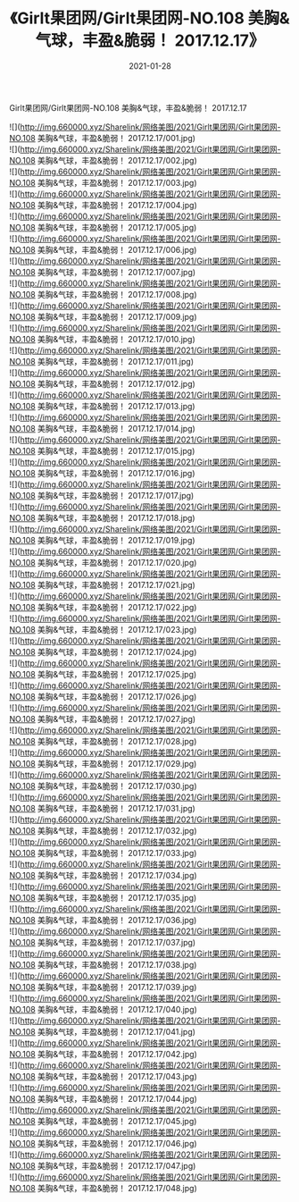 ﻿---
layout: post
title:  《Girlt果团网/Girlt果团网-NO.108 美胸&气球，丰盈&脆弱！ 2017.12.17》
date:   2021-01-28
img: http://img.660000.xyz/Sharelink/网络美图/2021/Girlt果团网/Girlt果团网-NO.108 美胸&气球，丰盈&脆弱！ 2017.12.17/000.jpg
categories: [美女, 清纯, 唯美]
---

Girlt果团网/Girlt果团网-NO.108 美胸&气球，丰盈&脆弱！ 2017.12.17

 ![](http://img.660000.xyz/Sharelink/网络美图/2021/Girlt果团网/Girlt果团网-NO.108 美胸&气球，丰盈&脆弱！ 2017.12.17/001.jpg) <br>![](http://img.660000.xyz/Sharelink/网络美图/2021/Girlt果团网/Girlt果团网-NO.108 美胸&气球，丰盈&脆弱！ 2017.12.17/002.jpg) <br>![](http://img.660000.xyz/Sharelink/网络美图/2021/Girlt果团网/Girlt果团网-NO.108 美胸&气球，丰盈&脆弱！ 2017.12.17/003.jpg) <br>![](http://img.660000.xyz/Sharelink/网络美图/2021/Girlt果团网/Girlt果团网-NO.108 美胸&气球，丰盈&脆弱！ 2017.12.17/004.jpg) <br>![](http://img.660000.xyz/Sharelink/网络美图/2021/Girlt果团网/Girlt果团网-NO.108 美胸&气球，丰盈&脆弱！ 2017.12.17/005.jpg) <br>![](http://img.660000.xyz/Sharelink/网络美图/2021/Girlt果团网/Girlt果团网-NO.108 美胸&气球，丰盈&脆弱！ 2017.12.17/006.jpg) <br>![](http://img.660000.xyz/Sharelink/网络美图/2021/Girlt果团网/Girlt果团网-NO.108 美胸&气球，丰盈&脆弱！ 2017.12.17/007.jpg) <br>![](http://img.660000.xyz/Sharelink/网络美图/2021/Girlt果团网/Girlt果团网-NO.108 美胸&气球，丰盈&脆弱！ 2017.12.17/008.jpg) <br>![](http://img.660000.xyz/Sharelink/网络美图/2021/Girlt果团网/Girlt果团网-NO.108 美胸&气球，丰盈&脆弱！ 2017.12.17/009.jpg) <br>![](http://img.660000.xyz/Sharelink/网络美图/2021/Girlt果团网/Girlt果团网-NO.108 美胸&气球，丰盈&脆弱！ 2017.12.17/010.jpg) <br>![](http://img.660000.xyz/Sharelink/网络美图/2021/Girlt果团网/Girlt果团网-NO.108 美胸&气球，丰盈&脆弱！ 2017.12.17/011.jpg) <br>![](http://img.660000.xyz/Sharelink/网络美图/2021/Girlt果团网/Girlt果团网-NO.108 美胸&气球，丰盈&脆弱！ 2017.12.17/012.jpg) <br>![](http://img.660000.xyz/Sharelink/网络美图/2021/Girlt果团网/Girlt果团网-NO.108 美胸&气球，丰盈&脆弱！ 2017.12.17/013.jpg) <br>![](http://img.660000.xyz/Sharelink/网络美图/2021/Girlt果团网/Girlt果团网-NO.108 美胸&气球，丰盈&脆弱！ 2017.12.17/014.jpg) <br>![](http://img.660000.xyz/Sharelink/网络美图/2021/Girlt果团网/Girlt果团网-NO.108 美胸&气球，丰盈&脆弱！ 2017.12.17/015.jpg) <br>![](http://img.660000.xyz/Sharelink/网络美图/2021/Girlt果团网/Girlt果团网-NO.108 美胸&气球，丰盈&脆弱！ 2017.12.17/016.jpg) <br>![](http://img.660000.xyz/Sharelink/网络美图/2021/Girlt果团网/Girlt果团网-NO.108 美胸&气球，丰盈&脆弱！ 2017.12.17/017.jpg) <br>![](http://img.660000.xyz/Sharelink/网络美图/2021/Girlt果团网/Girlt果团网-NO.108 美胸&气球，丰盈&脆弱！ 2017.12.17/018.jpg) <br>![](http://img.660000.xyz/Sharelink/网络美图/2021/Girlt果团网/Girlt果团网-NO.108 美胸&气球，丰盈&脆弱！ 2017.12.17/019.jpg) <br>![](http://img.660000.xyz/Sharelink/网络美图/2021/Girlt果团网/Girlt果团网-NO.108 美胸&气球，丰盈&脆弱！ 2017.12.17/020.jpg) <br>![](http://img.660000.xyz/Sharelink/网络美图/2021/Girlt果团网/Girlt果团网-NO.108 美胸&气球，丰盈&脆弱！ 2017.12.17/021.jpg) <br>![](http://img.660000.xyz/Sharelink/网络美图/2021/Girlt果团网/Girlt果团网-NO.108 美胸&气球，丰盈&脆弱！ 2017.12.17/022.jpg) <br>![](http://img.660000.xyz/Sharelink/网络美图/2021/Girlt果团网/Girlt果团网-NO.108 美胸&气球，丰盈&脆弱！ 2017.12.17/023.jpg) <br>![](http://img.660000.xyz/Sharelink/网络美图/2021/Girlt果团网/Girlt果团网-NO.108 美胸&气球，丰盈&脆弱！ 2017.12.17/024.jpg) <br>![](http://img.660000.xyz/Sharelink/网络美图/2021/Girlt果团网/Girlt果团网-NO.108 美胸&气球，丰盈&脆弱！ 2017.12.17/025.jpg) <br>![](http://img.660000.xyz/Sharelink/网络美图/2021/Girlt果团网/Girlt果团网-NO.108 美胸&气球，丰盈&脆弱！ 2017.12.17/026.jpg) <br>![](http://img.660000.xyz/Sharelink/网络美图/2021/Girlt果团网/Girlt果团网-NO.108 美胸&气球，丰盈&脆弱！ 2017.12.17/027.jpg) <br>![](http://img.660000.xyz/Sharelink/网络美图/2021/Girlt果团网/Girlt果团网-NO.108 美胸&气球，丰盈&脆弱！ 2017.12.17/028.jpg) <br>![](http://img.660000.xyz/Sharelink/网络美图/2021/Girlt果团网/Girlt果团网-NO.108 美胸&气球，丰盈&脆弱！ 2017.12.17/029.jpg) <br>![](http://img.660000.xyz/Sharelink/网络美图/2021/Girlt果团网/Girlt果团网-NO.108 美胸&气球，丰盈&脆弱！ 2017.12.17/030.jpg) <br>![](http://img.660000.xyz/Sharelink/网络美图/2021/Girlt果团网/Girlt果团网-NO.108 美胸&气球，丰盈&脆弱！ 2017.12.17/031.jpg) <br>![](http://img.660000.xyz/Sharelink/网络美图/2021/Girlt果团网/Girlt果团网-NO.108 美胸&气球，丰盈&脆弱！ 2017.12.17/032.jpg) <br>![](http://img.660000.xyz/Sharelink/网络美图/2021/Girlt果团网/Girlt果团网-NO.108 美胸&气球，丰盈&脆弱！ 2017.12.17/033.jpg) <br>![](http://img.660000.xyz/Sharelink/网络美图/2021/Girlt果团网/Girlt果团网-NO.108 美胸&气球，丰盈&脆弱！ 2017.12.17/034.jpg) <br>![](http://img.660000.xyz/Sharelink/网络美图/2021/Girlt果团网/Girlt果团网-NO.108 美胸&气球，丰盈&脆弱！ 2017.12.17/035.jpg) <br>![](http://img.660000.xyz/Sharelink/网络美图/2021/Girlt果团网/Girlt果团网-NO.108 美胸&气球，丰盈&脆弱！ 2017.12.17/036.jpg) <br>![](http://img.660000.xyz/Sharelink/网络美图/2021/Girlt果团网/Girlt果团网-NO.108 美胸&气球，丰盈&脆弱！ 2017.12.17/037.jpg) <br>![](http://img.660000.xyz/Sharelink/网络美图/2021/Girlt果团网/Girlt果团网-NO.108 美胸&气球，丰盈&脆弱！ 2017.12.17/038.jpg) <br>![](http://img.660000.xyz/Sharelink/网络美图/2021/Girlt果团网/Girlt果团网-NO.108 美胸&气球，丰盈&脆弱！ 2017.12.17/039.jpg) <br>![](http://img.660000.xyz/Sharelink/网络美图/2021/Girlt果团网/Girlt果团网-NO.108 美胸&气球，丰盈&脆弱！ 2017.12.17/040.jpg) <br>![](http://img.660000.xyz/Sharelink/网络美图/2021/Girlt果团网/Girlt果团网-NO.108 美胸&气球，丰盈&脆弱！ 2017.12.17/041.jpg) <br>![](http://img.660000.xyz/Sharelink/网络美图/2021/Girlt果团网/Girlt果团网-NO.108 美胸&气球，丰盈&脆弱！ 2017.12.17/042.jpg) <br>![](http://img.660000.xyz/Sharelink/网络美图/2021/Girlt果团网/Girlt果团网-NO.108 美胸&气球，丰盈&脆弱！ 2017.12.17/043.jpg) <br>![](http://img.660000.xyz/Sharelink/网络美图/2021/Girlt果团网/Girlt果团网-NO.108 美胸&气球，丰盈&脆弱！ 2017.12.17/044.jpg) <br>![](http://img.660000.xyz/Sharelink/网络美图/2021/Girlt果团网/Girlt果团网-NO.108 美胸&气球，丰盈&脆弱！ 2017.12.17/045.jpg) <br>![](http://img.660000.xyz/Sharelink/网络美图/2021/Girlt果团网/Girlt果团网-NO.108 美胸&气球，丰盈&脆弱！ 2017.12.17/046.jpg) <br>![](http://img.660000.xyz/Sharelink/网络美图/2021/Girlt果团网/Girlt果团网-NO.108 美胸&气球，丰盈&脆弱！ 2017.12.17/047.jpg) <br>![](http://img.660000.xyz/Sharelink/网络美图/2021/Girlt果团网/Girlt果团网-NO.108 美胸&气球，丰盈&脆弱！ 2017.12.17/048.jpg) <br>